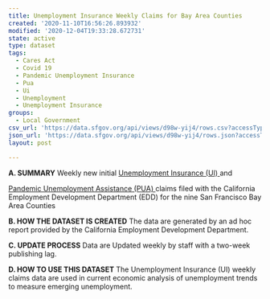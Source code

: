 ```yaml
---
title: Unemployment Insurance Weekly Claims for Bay Area Counties
created: '2020-11-10T16:56:26.893932'
modified: '2020-12-04T19:33:28.672731'
state: active
type: dataset
tags:
  - Cares Act
  - Covid 19
  - Pandemic Unemployment Insurance
  - Pua
  - Ui
  - Unemployment
  - Unemployment Insurance
groups:
  - Local Government
csv_url: 'https://data.sfgov.org/api/views/d98w-yij4/rows.csv?accessType=DOWNLOAD'
json_url: 'https://data.sfgov.org/api/views/d98w-yij4/rows.json?accessType=DOWNLOAD'
layout: post

---
```

<strong>A. SUMMARY</strong>
Weekly new initial <a href="https://www.edd.ca.gov/unemployment/ui-quick-links.htm">Unemployment Insurance (UI) </a>and 

 <a href="https://edd.ca.gov/about_edd/coronavirus-2019/pandemic-unemployment-assistance.htm">Pandemic Unemployment Assistance (PUA) </a>
 claims filed with the California Employment Development Department (EDD) for the  nine San Francisco Bay Area Counties 

<strong>B. HOW THE DATASET IS CREATED</strong>
The data are generated by an ad hoc report provided by the California Employment Development Department.

<strong>C. UPDATE PROCESS</strong>
Data are Updated weekly by staff with a two-week publishing lag.

<strong>D. HOW TO USE THIS DATASET</strong>
The Unemployment Insurance (UI) weekly claims data are used in current economic analysis of unemployment trends to measure emerging unemployment.
